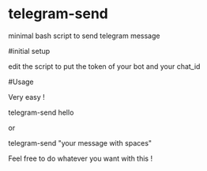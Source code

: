 # telegram-send

minimal bash script to send telegram message

#initial setup 

 edit the script to put the token of your bot and your chat_id

#Usage

 Very easy ! 

telegram-send hello 

or

telegram-send "your message with spaces"


Feel free to do whatever you want with this ! 
